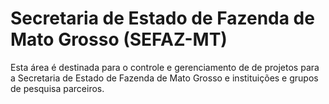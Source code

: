# Secretaria de Estado de Fazenda de Mato Grosso (SEFAZ-MT)

Esta área é destinada para o controle e gerenciamento de de projetos para a Secretaria de Estado de Fazenda de Mato Grosso e instituições e grupos de pesquisa parceiros.
